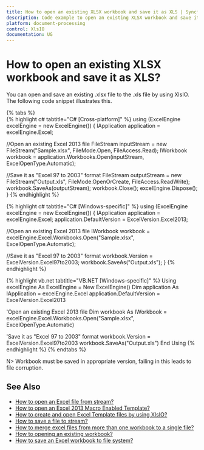 ```yaml
---
title: How to open an existing XLSX workbook and save it as XLS | Syncfusion
description: Code example to open an existing XLSX workbook and save it as XLS using Syncfusion .NET Excel library (XlsIO).
platform: document-processing
control: XlsIO
documentation: UG
---
```


# How to open an existing XLSX workbook and save it as XLS?

You can open and save an existing .xlsx file to the .xls file by using XlsIO. The following code snippet illustrates this.

{% tabs %}  
{% highlight c# tabtitle="C# [Cross-platform]" %}
using (ExcelEngine excelEngine = new ExcelEngine())
{
  IApplication application = excelEngine.Excel;

  //Open an existing Excel 2013 file
  FileStream inputStream = new FileStream("Sample.xlsx", FileMode.Open, FileAccess.Read);
  IWorkbook workbook = application.Workbooks.Open(inputStream, ExcelOpenType.Automatic);

  //Save it as "Excel 97 to 2003" format
  FileStream outputStream = new FileStream("Output.xls", FileMode.OpenOrCreate, FileAccess.ReadWrite);
  workbook.SaveAs(outputStream);
  workbook.Close();
  excelEngine.Dispose();
}
{% endhighlight %}

{% highlight c# tabtitle="C# [Windows-specific]" %}
using (ExcelEngine excelEngine = new ExcelEngine())
{
  IApplication application = excelEngine.Excel;
  application.DefaultVersion = ExcelVersion.Excel2013;

  //Open an existing Excel 2013 file
  IWorkbook workbook = excelEngine.Excel.Workbooks.Open("Sample.xlsx", ExcelOpenType.Automatic);

  //Save it as "Excel 97 to 2003" format
  workbook.Version = ExcelVersion.Excel97to2003;
  workbook.SaveAs("Output.xls");
}
{% endhighlight %}

{% highlight vb.net tabtitle="VB.NET [Windows-specific]" %}
Using excelEngine As ExcelEngine = New ExcelEngine()
  Dim application As IApplication = excelEngine.Excel
  application.DefaultVersion = ExcelVersion.Excel2013

  'Open an existing Excel 2013 file
  Dim workbook As IWorkbook = excelEngine.Excel.Workbooks.Open("Sample.xlsx", ExcelOpenType.Automatic)

  'Save it as "Excel 97 to 2003" format
  workbook.Version = ExcelVersion.Excel97to2003
  workbook.SaveAs("Output.xls")
End Using
{% endhighlight %}
{% endtabs %}  

N> Workbook must be saved in appropriate version, failing in this leads to file corruption.

## See Also

* [How to open an Excel file from stream?](how-to-open-an-excel-file-from-stream)
* [How to open an Excel 2013 Macro Enabled Template?](how-to-open-an-excel-2013-macro-enabled-template)
* [How to create and open Excel Template files by using XlsIO?](how-to-create-and-open-excel-template-files-by-using-xlsio)
* [How to save a file to stream?](how-to-save-a-file-to-stream)
* [How to merge excel files from more than one workbook to a single file?](how-to-merge-excel-files-from-more-than-one-workbook-to-a-single-file)
* [How to opening an existing workbook?](https://help.syncfusion.com/file-formats/xlsio/loading-and-saving-workbook#opening-an-existing-workbook)
* [How to save an Excel workbook to file system?](https://help.syncfusion.com/file-formats/xlsio/loading-and-saving-workbook#saving-a-excel-workbook-to-file-system)
